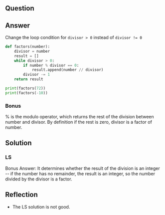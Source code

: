 # 

## Question

## Answer

Change the loop condition for `divisor > 0` instead of `divisor != 0`

```python
def factors(number):
    divisor = number
    result = []
    while divisor > 0:
        if number % divisor == 0:
            result.append(number // divisor)
        divisor -= 1
    return result

print(factors(72))
print(factors(-10))
```

### Bonus

% is the modulo operator, which returns the rest of the division between number and divisor. By definition if the rest is zero, divisor is a factor of number.

## Solution

### LS

Bonus Answer: It determines whether the result of the division is an integer -- if the number has no remainder, the result is an integer, so the number divided by the divisor is a factor.

## Reflection

- The LS solution is not good.
